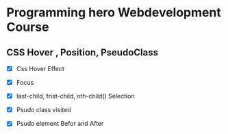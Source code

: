 # Programming hero Webdevelopment Course

## CSS Hover , Position, PseudoClass

- [x] Css Hover Effect
- [x] Focus 
- [x] last-child, frist-child, nth-child() Selection
- [x] Psudo class visited
- [x] Psudo element Befor and After

 
